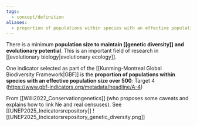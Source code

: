 ```yaml
---
tags:
  - concept/definition
aliases:
  - proportion of populations within species with an effective population size over 500
---
```

There is a minimum **population size to maintain [[genetic diversity]] and evolutionary potential**.
This is an important field of research in [[evolutionary biology|evolutionary ecology]].

One indicator selected as part of the [[Kunming-Montreal Global Biodiversity Framework|GBF]] is the **proportion of populations within species with an effective population size over 500**:
Target 4 (https://www.gbf-indicators.org/metadata/headline/A-4)

From [[Willi2022_Conservationgenetics]] (who proposes some caveats and explains how to link Ne and real censuses).
See [[UNEP2025_Indicatorsrepository]]
![[UNEP2025_Indicatorsrepository_genetic_diversity.png]]